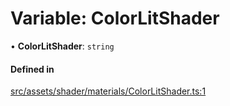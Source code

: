# Variable: ColorLitShader

• **ColorLitShader**: `string`

#### Defined in

[src/assets/shader/materials/ColorLitShader.ts:1](https://github.com/Orillusion/orillusion/blob/main/src/assets/shader/materials/ColorLitShader.ts#L1)
